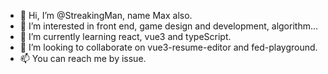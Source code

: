 - 👋 Hi, I’m @StreakingMan, name Max also.
- 👀 I’m interested in front end, game design and development, algorithm...
- 🌱 I’m currently learning react, vue3 and typeScript.
- 💞️ I’m looking to collaborate on vue3-resume-editor and fed-playground.
- 📫 You can reach me by issue.

<!---
StreakingMan/StreakingMan is a ✨ special ✨ repository because its `README.md` (this file) appears on your GitHub profile.
You can click the Preview link to take a look at your changes.
--->
